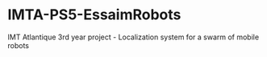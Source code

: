 # IMTA-PS5-EssaimRobots
IMT Atlantique 3rd year project - Localization system for a swarm of mobile robots
